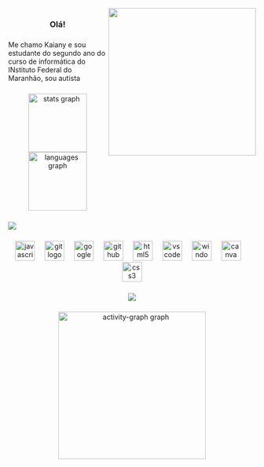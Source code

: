 <img align="right" height="300" src="https://i.pinimg.com/736x/9d/71/b7/9d71b7543656b5173b067dc0d32bcff5.jpg"  />

###

<h3 align="center">Olá!</h3>

###

<p align="left">Me chamo Kaiany e sou estudante do segundo ano do curso de informática do INstituto Federal do Maranhão, sou autista  </p>

###
<div align="center">
  <img src="https://github-readme-stats.vercel.app/api?username=kaiiaa&hide_title=true&hide_rank=false&show_icons=true&include_all_commits=true&count_private=true&disable_animations=false&theme=onedark&locale=en&hide_border=false&order=1" height="119" alt="stats graph"  />
  <img src="https://github-readme-stats.vercel.app/api/top-langs?username=kaiiaa&locale=pt-br&hide_title=false&layout=compact&card_width=320&langs_count=5&theme=onedark&hide_border=false&order=2" height="119" alt="languages graph"  />
</div>

###
<img src="https://i.pinimg.com/originals/f6/77/06/f6770624a35b3db11b3ba9d9f3a4fbd1.gif">

###
<div align="center">
  <img src="https://cdn.jsdelivr.net/gh/devicons/devicon/icons/javascript/javascript-original.svg" height="40" alt="javascript logo"  />
  <img width="12" />
  <img src="https://cdn.jsdelivr.net/gh/devicons/devicon/icons/git/git-original.svg" height="40" alt="git logo"  />
  <img width="12" />
  <img src="https://cdn.jsdelivr.net/gh/devicons/devicon/icons/google/google-original.svg" height="40" alt="google logo"  />
  <img width="12" />
  <img src="https://cdn.jsdelivr.net/gh/devicons/devicon/icons/github/github-original.svg" height="40" alt="github logo"  />
  <img width="12" />
  <img src="https://cdn.jsdelivr.net/gh/devicons/devicon/icons/html5/html5-original.svg" height="40" alt="html5 logo"  />
  <img width="12" />
  <img src="https://cdn.jsdelivr.net/gh/devicons/devicon/icons/vscode/vscode-original.svg" height="40" alt="vscode logo"  />
  <img width="12" />
  <img src="https://cdn.jsdelivr.net/gh/devicons/devicon/icons/windows8/windows8-original.svg" height="40" alt="windows8 logo"  />
  <img width="12" />
  <img src="https://cdn.jsdelivr.net/gh/devicons/devicon/icons/canva/canva-original.svg" height="40" alt="canva logo"  />
  <img width="12" />
  <img src="https://cdn.jsdelivr.net/gh/devicons/devicon/icons/css3/css3-original.svg" height="40" alt="css3 logo"  />
</div>

###

<div align="center">
  <img src="https://profile-counter.glitch.me/kaiiaa/count.svg?"  />
</div>

###

<div align="center">
  <img src="https://github-readme-activity-graph.vercel.app/graph?username=kaiiaa&radius=16&theme=react&area=true&order=5" height="300" alt="activity-graph graph"  />
</div>

###
###

<br clear="both">


###
